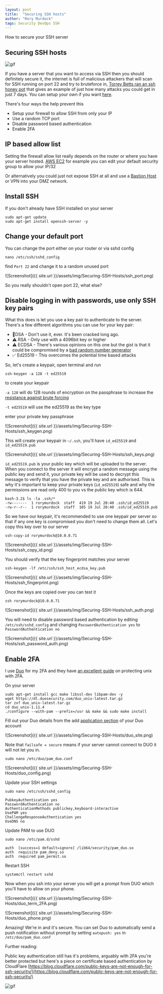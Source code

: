 ```yaml
---
layout: post
title:  "Securing SSH hosts"
author: "Rory Murdock"
tags: Security DevOps SSH
---
```


How to secure your SSH server

## Securing SSH hosts

![gif](https://media.giphy.com/media/UWsZzJTs5KBgg4K8FE/giphy.gif)

If you have a server that you want to access via SSH then you should definitely secure it, the internet is full of malicious attackers that will scan for SSH running on port 22 and try to bruteforce in, [Torrey Betts ran an ssh honey pot](https://www.infragistics.com/community/blogs/b/torrey-betts/posts/what-i-learned-after-using-an-ssh-honeypot-for-7-days) that gives an example of just how many attacks you could get in just 7 days. You can setup your own if you want [here](https://blog.ruanbekker.com/blog/2018/10/11/capturing-54-million-passwords-with-a-docker-ssh-honeypot/).

There's four ways the help prevent this

* Setup your firewall to allow SSH from only your IP
* Use a random TCP port
* Disable password based authentication
* Enable 2FA

## IP based allow list

Setting the firewall allow list really depends on the router or where you have your server hosted. [AWS EC2](https://docs.aws.amazon.com/AWSEC2/latest/UserGuide/authorizing-access-to-an-instance.html) for example you can edit your default security group to allow your IP/32

Or alternatively you could just not expose SSH at all and use a [Bastion Host](https://cloud.ibm.com/docs/solution-tutorials?topic=solution-tutorials-vpc-secure-management-bastion-server) or VPN into your DMZ network.

## Install SSH

If you don't already have SSH installed on your server

```shell
sudo apt-get update
sudo apt-get install openssh-server -y
```

## Change your default port

You can change the port either on your router or via sshd config

```shell
nano /etc/ssh/sshd_config
```

find `Port 22` and change it to a random unused port

![Screenshot]({{ site.url }}/assets/img/Securing-SSH-Hosts/ssh_port.png)

So you really shouldn't open port 22, what else?

## Disable logging in with passwords, use only SSH key pairs

What this does is let you use a key pair to authenticate to the server. There's a few different algorithms you can use for your key pair:

* 🚨DSA - Don't use it, ever. It's been cracked long ago.
* ⚠️ RSA - Only use with a 4096bit key or higher
* ⚠️ ECDSA - There's various opinions on this one but the gist is that it could be compromised by a [bad random number generator](http://www.hyperelliptic.org/tanja/vortraege/20130531.pdf)
* ✅ Ed25519 - This overcomes the potential time based attacks

So, let's create a keypair, open terminal and run

```shell
ssh-keygen -a 128 -t ed25519
```

to create your keypair

`-a 128` will do 128 rounds of encryption on the passphrase to increase the [resistance against brute forcing](https://man.openbsd.org/ssh-keygen.1#:~:text=When%20saving%20a%20private%20key,The%20default%20is%2016%20rounds.)

`-t ed25519` will use the ed25519 as the key type

enter your private key passphrase

![Screenshot]({{ site.url }}/assets/img/Securing-SSH-Hosts/ssh_keygen.png)

This will create your keypair in `~/.ssh`, you'll have `id_ed25519` and `id_ed25519.pub`

![Screenshot]({{ site.url }}/assets/img/Securing-SSH-Hosts/ssh_keys.png)

`id_ed25519.pub` is your public key which will be uploaded to the server. When you connect to the server it will encrypt a random message using the public key and send it, your private key will be used to decrypt this message to verify that you have the private key and are authorised. This is why it's important to keep your private keys (`id_ed25519`) safe and why the permissions are read only 400 to you vs the public key which is 644.

```shell
bash-3.2$ ls -la .ssh/*
-rw-------  1 rorymurdock  staff  419 19 Jul 20:40 .ssh/id_ed25519
-rw-r--r--  1 rorymurdock  staff  105 19 Jul 20:40 .ssh/id_ed25519.pub
```

So we have our keypair, it's recommended to use one keypair per server so that if any one key is compromised you don't need to change them all.  Let's copy this key over to our server

```shell
ssh-copy-id rorymurdock@10.0.0.71
```

![Screenshot]({{ site.url }}/assets/img/Securing-SSH-Hosts/ssh_copy_id.png)

You should verify that the key fingerprint matches your server

```shell
ssh-keygen -lf /etc/ssh/ssh_host_ecdsa_key.pub
```

![Screenshot]({{ site.url }}/assets/img/Securing-SSH-Hosts/ssh_fingerprint.png)

Once the keys are copied over you can test it

```shell
ssh rorymurdock@10.0.0.71
```

![Screenshot]({{ site.url }}/assets/img/Securing-SSH-Hosts/ssh_auth.png)

You will need to disable password based authentication by editing  `/etc/ssh/sshd_config` and changing `PasswordAuthentication yes` to `PasswordAuthentication no`

![Screenshot]({{ site.url }}/assets/img/Securing-SSH-Hosts/ssh_password_auth.png)

## Enable 2FA

I use [Duo](https://duo.com) for my 2FA and they have [an excellent guide](https://duo.com/docs/duounix) on protecting unix with 2FA.

On your server

```shell
sudo apt-get install gcc make libssl-dev libpam-dev -y
wget https://dl.duosecurity.com/duo_unix-latest.tar.gz
tar zxf duo_unix-latest.tar.gz
cd duo_unix-1.11.4
./configure --with-pam --prefix=/usr && make && sudo make install
```

Fill out your Duo details from the add [application section](https://admin-d67b23c1.duosecurity.com/applications/protect/types) of your Duo account

![Screenshot]({{ site.url }}/assets/img/Securing-SSH-Hosts/duo_site.png)

Note that `failsafe = secure` means if your server cannot connect to DUO it will not let you in.

```shell
sudo nano /etc/duo/pam_duo.conf
```

![Screenshot]({{ site.url }}/assets/img/Securing-SSH-Hosts/duo_config.png)

Update your SSH settings

```shell
sudo nano /etc/ssh/sshd_config

PubkeyAuthentication yes
PasswordAuthentication no
AuthenticationMethods publickey,keyboard-interactive
UsePAM yes
ChallengeResponseAuthentication yes
UseDNS no
```

Update PAM to use DUO

```shell
sudo nano /etc/pam.d/sshd

auth  [success=1 default=ignore] /lib64/security/pam_duo.so
auth  requisite pam_deny.so
auth  required pam_permit.so
```

Restart SSH

```shell
systemctl restart sshd
```

Now when you ssh into your server you will get a prompt from DUO which you'll have to allow on your phone.

![Screenshot]({{ site.url }}/assets/img/Securing-SSH-Hosts/duo_term_2FA.png)

![Screenshot]({{ site.url }}/assets/img/Securing-SSH-Hosts/duo_phone.png)

Amazing! We're in and it's secure. You can set Duo to automatically send a push notification without prompt by setting `autopush: yes` in `/etc/duo/pam_duo.conf`

Further reading:

Public key authentication still has it's problems, arguably with 2FA you're better protected but here's a piece on certificate based authentication by CloudFlare
[https://blog.cloudflare.com/public-keys-are-not-enough-for-ssh-security/](https://blog.cloudflare.com/public-keys-are-not-enough-for-ssh-security/)

![gif](https://media.giphy.com/media/9r8DZBBfzACgxkBRh7/giphy.gif)

